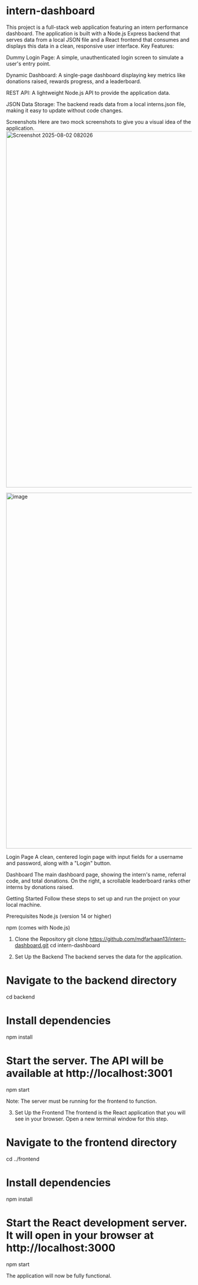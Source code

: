 # intern-dashboard
This project is a full-stack web application featuring an intern performance dashboard. The application is built with a Node.js Express backend that serves data from a local JSON file and a React frontend that consumes and displays this data in a clean, responsive user interface.
Key Features:

Dummy Login Page: A simple, unauthenticated login screen to simulate a user's entry point.

Dynamic Dashboard: A single-page dashboard displaying key metrics like donations raised, rewards progress, and a leaderboard.

REST API: A lightweight Node.js API to provide the application data.

JSON Data Storage: The backend reads data from a local interns.json file, making it easy to update without code changes.

Screenshots
Here are two mock screenshots to give you a visual idea of the application.
<img width="1919" height="967" alt="Screenshot 2025-08-02 082026" src="https://github.com/user-attachments/assets/30f8524e-646a-4534-87af-4081a6fd5ad2" />

<img width="1919" height="966" alt="image" src="https://github.com/user-attachments/assets/858e8adb-710e-4781-8ffa-06580fa60d96" />


Login Page
A clean, centered login page with input fields for a username and password, along with a "Login" button.

Dashboard
The main dashboard page, showing the intern's name, referral code, and total donations. On the right, a scrollable leaderboard ranks other interns by donations raised.

Getting Started
Follow these steps to set up and run the project on your local machine.

Prerequisites
Node.js (version 14 or higher)

npm (comes with Node.js)

1. Clone the Repository
git clone https://github.com/mdfarhaan13/intern-dashboard.git
cd intern-dashboard

2. Set Up the Backend
The backend serves the data for the application.


# Navigate to the backend directory
cd backend

# Install dependencies
npm install

# Start the server. The API will be available at http://localhost:3001
npm start

Note: The server must be running for the frontend to function.

3. Set Up the Frontend
The frontend is the React application that you will see in your browser. Open a new terminal window for this step.


# Navigate to the frontend directory
cd ../frontend

# Install dependencies
npm install

# Start the React development server. It will open in your browser at http://localhost:3000
npm start

The application will now be fully functional.
